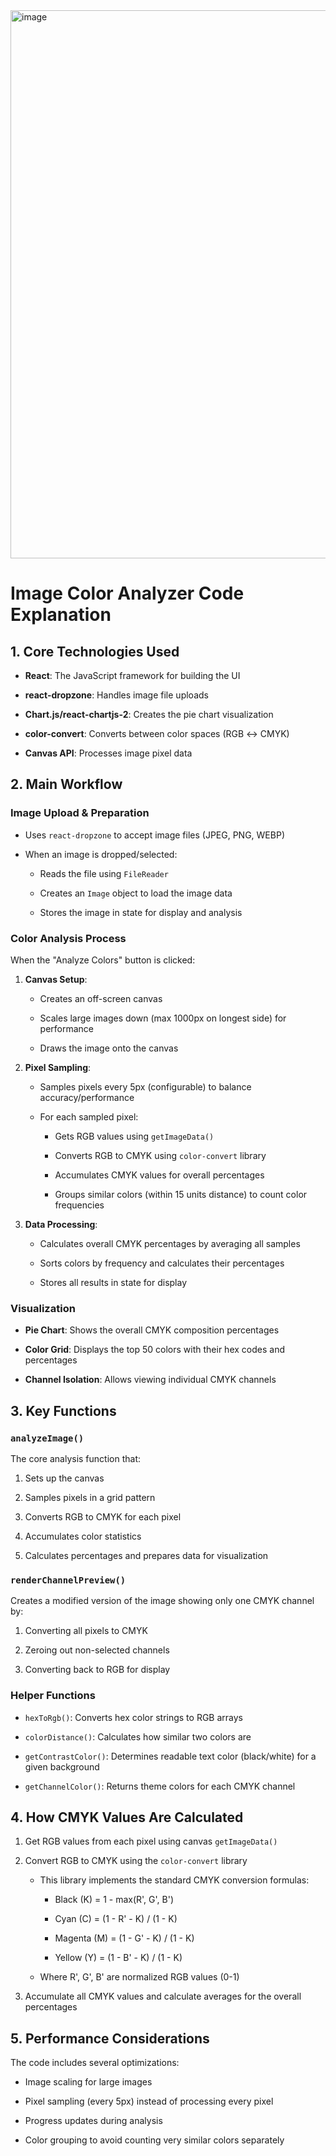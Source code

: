 <img width="1159" height="877" alt="image" src="https://github.com/user-attachments/assets/11620620-0c41-4030-b2a1-badfb9a5e235" />


# Image Color Analyzer Code Explanation

## 1. Core Technologies Used

- **React**: The JavaScript framework for building the UI
    
- **react-dropzone**: Handles image file uploads
    
- **Chart.js/react-chartjs-2**: Creates the pie chart visualization
    
- **color-convert**: Converts between color spaces (RGB ↔ CMYK)
    
- **Canvas API**: Processes image pixel data
    

## 2. Main Workflow

### Image Upload & Preparation

- Uses `react-dropzone` to accept image files (JPEG, PNG, WEBP)
    
- When an image is dropped/selected:
    
    - Reads the file using `FileReader`
        
    - Creates an `Image` object to load the image data
        
    - Stores the image in state for display and analysis
        

### Color Analysis Process

When the "Analyze Colors" button is clicked:

1. **Canvas Setup**:
    
    - Creates an off-screen canvas
        
    - Scales large images down (max 1000px on longest side) for performance
        
    - Draws the image onto the canvas
        
2. **Pixel Sampling**:
    
    - Samples pixels every 5px (configurable) to balance accuracy/performance
        
    - For each sampled pixel:
        
        - Gets RGB values using `getImageData()`
            
        - Converts RGB to CMYK using `color-convert` library
            
        - Accumulates CMYK values for overall percentages
            
        - Groups similar colors (within 15 units distance) to count color frequencies
            
3. **Data Processing**:
    
    - Calculates overall CMYK percentages by averaging all samples
        
    - Sorts colors by frequency and calculates their percentages
        
    - Stores all results in state for display
        

### Visualization

- **Pie Chart**: Shows the overall CMYK composition percentages
    
- **Color Grid**: Displays the top 50 colors with their hex codes and percentages
    
- **Channel Isolation**: Allows viewing individual CMYK channels
    

## 3. Key Functions

### `analyzeImage()`

The core analysis function that:

1. Sets up the canvas
    
2. Samples pixels in a grid pattern
    
3. Converts RGB to CMYK for each pixel
    
4. Accumulates color statistics
    
5. Calculates percentages and prepares data for visualization
    

### `renderChannelPreview()`

Creates a modified version of the image showing only one CMYK channel by:

1. Converting all pixels to CMYK
    
2. Zeroing out non-selected channels
    
3. Converting back to RGB for display
    

### Helper Functions

- `hexToRgb()`: Converts hex color strings to RGB arrays
    
- `colorDistance()`: Calculates how similar two colors are
    
- `getContrastColor()`: Determines readable text color (black/white) for a given background
    
- `getChannelColor()`: Returns theme colors for each CMYK channel
    

## 4. How CMYK Values Are Calculated

1. Get RGB values from each pixel using canvas `getImageData()`
    
2. Convert RGB to CMYK using the `color-convert` library
    
    - This library implements the standard CMYK conversion formulas:
        
        - Black (K) = 1 - max(R', G', B')
            
        - Cyan (C) = (1 - R' - K) / (1 - K)
            
        - Magenta (M) = (1 - G' - K) / (1 - K)
            
        - Yellow (Y) = (1 - B' - K) / (1 - K)
            
    - Where R', G', B' are normalized RGB values (0-1)
        
3. Accumulate all CMYK values and calculate averages for the overall percentages
    

## 5. Performance Considerations

The code includes several optimizations:

- Image scaling for large images
    
- Pixel sampling (every 5px) instead of processing every pixel
    
- Progress updates during analysis
    
- Color grouping to avoid counting very similar colors separately
    
